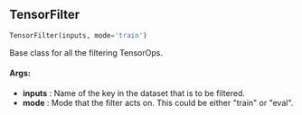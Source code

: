 ## TensorFilter
```python
TensorFilter(inputs, mode='train')
```
Base class for all the filtering TensorOps.

#### Args:

* **inputs** :  Name of the key in the dataset that is to be filtered.
* **mode** :  Mode that the filter acts on. This could be either "train" or "eval".    